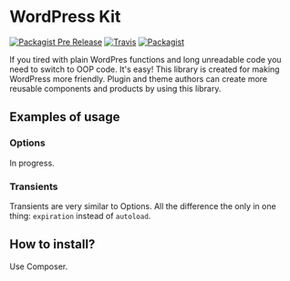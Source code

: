 # WordPress Kit

[![Packagist Pre Release](https://img.shields.io/packagist/vpre/korobochkin/wp-kit.svg)](https://packagist.org/packages/korobochkin/wp-kit) [![Travis](https://img.shields.io/travis/korobockin/wp-kit.svg)](https://travis-ci.org/korobochkin/wp-kit) [![Packagist](https://img.shields.io/packagist/dt/korobochkin/wp-kit.svg)](https://packagist.org/packages/korobochkin/wp-kit)

If you tired with plain WordPres functions and long unreadable code you need to switch to OOP code. It's easy! This library is created for making WordPress more friendly. Plugin and theme authors can create more reusable components and products by using this library.

## Examples of usage

### Options

In progress.

### Transients

Transients are very similar to Options. All the difference the only in one thing: `expiration` instead of `autoload`.

## How to install?

Use Composer.
